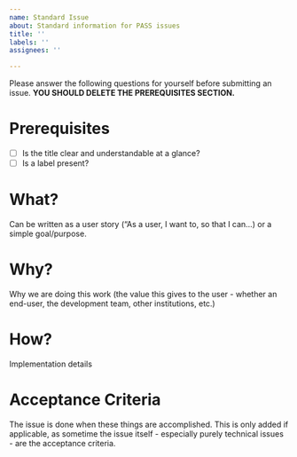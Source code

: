 ```yaml
---
name: Standard Issue
about: Standard information for PASS issues
title: ''
labels: ''
assignees: ''

---
```


Please answer the following questions for yourself before submitting an issue. 
**YOU SHOULD DELETE THE PREREQUISITES SECTION.**

# Prerequisites

- [ ] Is the title clear and understandable at a glance?
- [ ] Is a label present?

# What? 

Can be written as a user story (“As a user, I want to, so that I can…) or a simple goal/purpose.

# Why?

Why we are doing this work (the value this gives to the user - whether an end-user, the development team, other institutions, etc.)

# How?

Implementation details

# Acceptance Criteria 

The issue is done when these things are accomplished. This is only added if applicable, as sometime the issue itself - especially purely technical issues - are the acceptance criteria.

